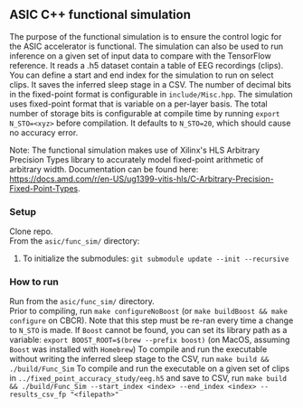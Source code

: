 ## ASIC C++ functional simulation
The purpose of the functional simulation is to ensure the control logic for the ASIC accelerator is functional.
The simulation can also be used to run inference on a given set of input data to compare with the TensorFlow reference. It reads a .h5 dataset contain a table of EEG recordings (clips).
You can define a start and end index for the simulation to run on select clips. It saves the inferred sleep stage in a CSV. The number of decimal bits in the fixed-point format is
configurable in `include/Misc.hpp`. The simulation uses fixed-point format that is variable on a per-layer basis. The total number of storage bits is configurable at compile time by running `export N_STO=<xyz>` before compilation. It defaults to `N_STO=20`, which should cause no accuracy error.

Note: The functional simulation makes use of Xilinx's HLS Arbitrary Precision Types library to accurately model fixed-point arithmetic of arbitrary width. Documentation can be found here: https://docs.amd.com/r/en-US/ug1399-vitis-hls/C-Arbitrary-Precision-Fixed-Point-Types.

### Setup
Clone repo.\
From the `asic/func_sim/` directory:
1. To initialize the submodules: `git submodule update --init --recursive`

### How to run
Run from the `asic/func_sim/` directory.\
Prior to compiling, run `make configureNoBoost` (or `make buildBoost && make configure` on CBCR). Note that this step must be re-ran every time a change to `N_STO` is made.
If `Boost` cannot be found, you can set its library path as a variable: `export BOOST_ROOT=$(brew --prefix boost)` (on MacOS, assuming `Boost` was installed with `Homebrew`)
To compile and run the executable without writing the inferred sleep stage to the CSV, run `make build && ./build/Func_Sim`
To compile and run the executable on a given set of clips in `../fixed_point_accuracy_study/eeg.h5` and save to CSV, run `make build && ./build/Func_Sim --start_index <index> --end_index <index> --results_csv_fp "<filepath>"`